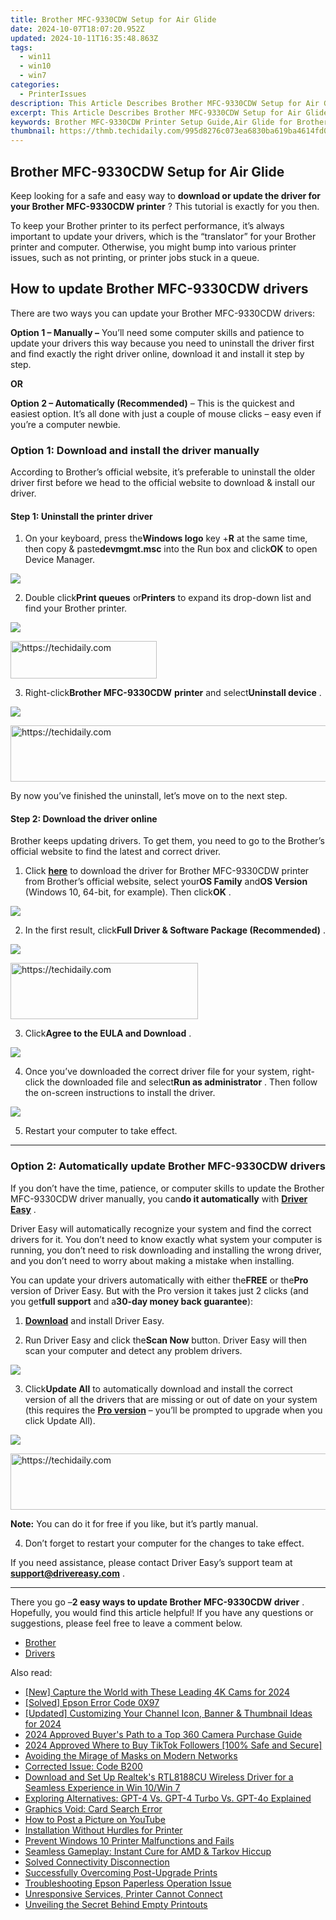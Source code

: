 ```yaml
---
title: Brother MFC-9330CDW Setup for Air Glide
date: 2024-10-07T18:07:20.952Z
updated: 2024-10-11T16:35:48.863Z
tags:
  - win11
  - win10
  - win7
categories:
  - PrinterIssues
description: This Article Describes Brother MFC-9330CDW Setup for Air Glide
excerpt: This Article Describes Brother MFC-9330CDW Setup for Air Glide
keywords: Brother MFC-9330CDW Printer Setup Guide,Air Glide for Brother MFC-9330CDW Installation,How to Set Up Brother MFC-9330CDW for Printing,Brother MFC-9330CDW Air Glide Configuration,Step-by-Step Guide,Installation Tips,MFC-9330CDW Setup Instructions for Air Glide Printing
thumbnail: https://thmb.techidaily.com/995d8276c073ea6830ba619ba4614fd047fc0375a4d1ae8bef82547a42248f63.jpg
---
```


## Brother MFC-9330CDW Setup for Air Glide

 Keep looking for a safe and easy way to **download or update the driver for your Brother MFC-9330CDW printer** ? This tutorial is exactly for you then.

 To keep your Brother printer to its perfect performance, it’s always important to update your drivers, which is the “translator” for your Brother printer and computer. Otherwise, you might bump into various printer issues, such as not printing, or printer jobs stuck in a queue.

## How to update Brother MFC-9330CDW drivers

There are two ways you can update your Brother MFC-9330CDW drivers:

**Option 1 – Manually –** You’ll need some computer skills and patience to update your drivers this way because you need to uninstall the driver first and find exactly the right driver online, download it and install it step by step.

**OR**

**Option 2 – Automatically (Recommended)** – This is the quickest and easiest option. It’s all done with just a couple of mouse clicks – easy even if you’re a computer newbie.

### Option 1: Download and install the driver manually

 According to Brother’s official website, it’s preferable to uninstall the older driver first before we head to the official website to download & install our driver.

#### Step 1: Uninstall the printer driver

 1) On your keyboard, press the**Windows logo** key +**R** at the same time, then copy & paste**devmgmt.msc** into the Run box and click**OK** to open Device Manager.

![](https://images.drivereasy.com/wp-content/uploads/2019/10/image-116.png)

 2) Double click**Print queues** or**Printers** to expand its drop-down list and find your Brother printer.

![](https://images.drivereasy.com/wp-content/uploads/2019/10/image-118.png)

<!-- affiliate ads begin -->
<a href="https://25home.pxf.io/c/5597632/2148640/16836" target="_top" id="2148640">
  <img src="//a.impactradius-go.com/display-ad/16836-2148640" border="0" alt="https://techidaily.com" width="234" height="60"/>
</a>
<img height="0" width="0" src="https://25home.pxf.io/i/5597632/2148640/16836" style="position:absolute;visibility:hidden;" border="0" />
<!-- affiliate ads end -->

 3) Right-click**Brother MFC-9330CDW** **printer** and select**Uninstall device** .

![](https://images.drivereasy.com/wp-content/uploads/2019/10/image-119.png)

<!-- affiliate ads begin -->
<a href="https://appsumo.8odi.net/c/5597632/2144310/7443" target="_top" id="2144310">
  <img src="//a.impactradius-go.com/display-ad/7443-2144310" border="0" alt="https://techidaily.com" width="728" height="90"/>
</a>
<img height="0" width="0" src="https://appsumo.8odi.net/i/5597632/2144310/7443" style="position:absolute;visibility:hidden;" border="0" />
<!-- affiliate ads end -->

 By now you’ve finished the uninstall, let’s move on to the next step.

#### Step 2: Download the driver online

 Brother keeps updating drivers. To get them, you need to go to the Brother’s official website to find the latest and correct driver.

 1) Click [**here**](https://support.brother.com/g/b/downloadtop.aspx?c=us&lang=en&prod=mfc9330cdw%5Fus%5Feu%5Fas) to download the driver for Brother MFC-9330CDW printer from Brother’s official website, select your**OS Family** and**OS Version** (Windows 10, 64-bit, for example). Then click**OK** .

![](https://images.drivereasy.com/wp-content/uploads/2019/10/image-120.png)

 2) In the first result, click**Full Driver & Software Package (Recommended)** .

![](https://images.drivereasy.com/wp-content/uploads/2019/10/image-122.png)

<!-- affiliate ads begin -->
<a href="https://aligracehair.sjv.io/c/5597632/2135413/19272" target="_top" id="2135413">
  <img src="//a.impactradius-go.com/display-ad/19272-2135413" border="0" alt="https://techidaily.com" width="300" height="90"/>
</a>
<img height="0" width="0" src="https://aligracehair.sjv.io/i/5597632/2135413/19272" style="position:absolute;visibility:hidden;" border="0" />
<!-- affiliate ads end -->

 3) Click**Agree to the EULA and Download** .

![](https://images.drivereasy.com/wp-content/uploads/2019/10/Download.png)

 4) Once you’ve downloaded the correct driver file for your system, right-click the downloaded file and select**Run as administrator** . Then follow the on-screen instructions to install the driver.

![](https://images.drivereasy.com/wp-content/uploads/2019/10/image-127.png)

5) Restart your computer to take effect.

---

### Option 2: Automatically update Brother MFC-9330CDW drivers

 If you don’t have the time, patience, or computer skills to update the Brother MFC-9330CDW driver manually, you can**do it automatically** with **[Driver Easy](https://tools.techidaily.com/drivereasy/download/)**  .

 Driver Easy will automatically recognize your system and find the correct drivers for it. You don’t need to know exactly what system your computer is running, you don’t need to risk downloading and installing the wrong driver, and you don’t need to worry about making a mistake when installing.

 You can update your drivers automatically with either the**FREE** or the**Pro** version of Driver Easy. But with the Pro version it takes just 2 clicks (and you get**full support** and a**30-day money back guarantee**):

 1) **[Download](https://tools.techidaily.com/drivereasy/download/)**  and install Driver Easy.

 2) Run Driver Easy and click the**Scan Now** button. Driver Easy will then scan your computer and detect any problem drivers.

![](https://images.drivereasy.com/wp-content/uploads/2019/10/2019-09-24_10-03-23-3.png)

 3) Click**Update All** to automatically download and install the correct version of all the drivers that are missing or out of date on your system (this requires the **[Pro version](https://tools.techidaily.com/drivereasy/download/)**  – you’ll be prompted to upgrade when you click Update All).

![](https://images.drivereasy.com/wp-content/uploads/2019/10/image-126.png)

<!-- affiliate ads begin -->
<a href="https://appsumo.8odi.net/c/5597632/2043594/7443" target="_top" id="2043594">
  <img src="//a.impactradius-go.com/display-ad/7443-2043594" border="0" alt="https://techidaily.com" width="728" height="90"/>
</a>
<img height="0" width="0" src="https://appsumo.8odi.net/i/5597632/2043594/7443" style="position:absolute;visibility:hidden;" border="0" />
<!-- affiliate ads end -->

**Note:** You can do it for free if you like, but it’s partly manual.

 4) Don’t forget to restart your computer for the changes to take effect.

 If you need assistance, please contact Driver Easy’s support team at **[support@drivereasy.com](mailto:support@drivereasy.com)**  .

---

 There you go –**2 easy ways to update Brother MFC-9330CDW driver** . Hopefully, you would find this article helpful! If you have any questions or suggestions, please feel free to leave a comment below.

* [Brother](https://tools.techidaily.com/drivereasy/download/)
* [Drivers](https://tools.techidaily.com/drivereasy/download/)

<ins class="adsbygoogle"
     style="display:block"
     data-ad-format="autorelaxed"
     data-ad-client="ca-pub-7571918770474297"
     data-ad-slot="1223367746"></ins>

<ins class="adsbygoogle"
     style="display:block"
     data-ad-client="ca-pub-7571918770474297"
     data-ad-slot="8358498916"
     data-ad-format="auto"
     data-full-width-responsive="true"></ins>

<span class="atpl-alsoreadstyle">Also read:</span>
<div><ul>
<li><a href="https://article-posts.techidaily.com/new-capture-the-world-with-these-leading-4k-cams-for-2024/"><u>[New] Capture the World with These Leading 4K Cams for 2024</u></a></li>
<li><a href="https://printer-issues.techidaily.com/solved-epson-error-code-0x97/"><u>[Solved] Epson Error Code 0X97</u></a></li>
<li><a href="https://facebook-record-videos.techidaily.com/updated-customizing-your-channel-icon-banner-and-thumbnail-ideas-for-2024/"><u>[Updated] Customizing Your Channel Icon, Banner & Thumbnail Ideas for 2024</u></a></li>
<li><a href="https://article-tips.techidaily.com/2024-approved-buyers-path-to-a-top-360-camera-purchase-guide/"><u>2024 Approved Buyer's Path to a Top 360 Camera Purchase Guide</u></a></li>
<li><a href="https://tiktok-video-files.techidaily.com/2024-approved-where-to-buy-tiktok-followers-100-safe-and-secure/"><u>2024 Approved Where to Buy TikTok Followers [100% Safe and Secure]</u></a></li>
<li><a href="https://facebook.techidaily.com/avoiding-the-mirage-of-masks-on-modern-networks/"><u>Avoiding the Mirage of Masks on Modern Networks</u></a></li>
<li><a href="https://printer-issues.techidaily.com/corrected-issue-code-b200/"><u>Corrected Issue: Code B200</u></a></li>
<li><a href="https://driver-download.techidaily.com/download-and-set-up-realteks-rtl8188cu-wireless-driver-for-a-seamless-experience-in-win-10win-7/"><u>Download and Set Up Realtek's RTL8188CU Wireless Driver for a Seamless Experience in Win 10/Win 7</u></a></li>
<li><a href="https://tech-revival.techidaily.com/exploring-alternatives-gpt-4-vs-gpt-4-turbo-vs-gpt-4o-explained/"><u>Exploring Alternatives: GPT-4 Vs. GPT-4 Turbo Vs. GPT-4o Explained</u></a></li>
<li><a href="https://network-issues.techidaily.com/graphics-void-card-search-error/"><u>Graphics Void: Card Search Error</u></a></li>
<li><a href="https://extra-information.techidaily.com/how-to-post-a-picture-on-youtube/"><u>How to Post a Picture on YouTube</u></a></li>
<li><a href="https://printer-issues.techidaily.com/installation-without-hurdles-for-printer/"><u>Installation Without Hurdles for Printer</u></a></li>
<li><a href="https://printer-issues.techidaily.com/prevent-windows-10-printer-malfunctions-and-fails/"><u>Prevent Windows 10 Printer Malfunctions and Fails</u></a></li>
<li><a href="https://graphic-issues.techidaily.com/seamless-gameplay-instant-cure-for-amd-and-tarkov-hiccup/"><u>Seamless Gameplay: Instant Cure for AMD & Tarkov Hiccup</u></a></li>
<li><a href="https://printer-issues.techidaily.com/solved-connectivity-disconnection/"><u>Solved Connectivity Disconnection</u></a></li>
<li><a href="https://printer-issues.techidaily.com/successfully-overcoming-post-upgrade-prints/"><u>Successfully Overcoming Post-Upgrade Prints</u></a></li>
<li><a href="https://printer-issues.techidaily.com/troubleshooting-epson-paperless-operation-issue/"><u>Troubleshooting Epson Paperless Operation Issue</u></a></li>
<li><a href="https://printer-issues.techidaily.com/unresponsive-services-printer-cannot-connect/"><u>Unresponsive Services, Printer Cannot Connect</u></a></li>
<li><a href="https://printer-issues.techidaily.com/unveiling-the-secret-behind-empty-printouts/"><u>Unveiling the Secret Behind Empty Printouts</u></a></li>
</ul></div>

